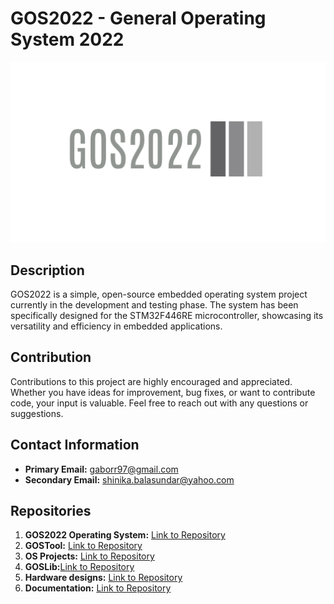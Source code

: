 # GOS2022 - General Operating System 2022

![GOS2022 Logo](https://github.com/GOS2022/.github/blob/main/GOS2022_logo.png)

## Description
GOS2022 is a simple, open-source embedded operating system project currently in the development and testing phase. The system has been specifically designed for the STM32F446RE microcontroller, showcasing its versatility and efficiency in embedded applications.

## Contribution
Contributions to this project are highly encouraged and appreciated. Whether you have ideas for improvement, bug fixes, or want to contribute code, your input is valuable. Feel free to reach out with any questions or suggestions.

## Contact Information
- **Primary Email:** [gaborr97@gmail.com](mailto:gaborr97@gmail.com)
- **Secondary Email:** [shinika.balasundar@yahoo.com](mailto:shinika.balasundar@yahoo.com)

## Repositories
1. **GOS2022 Operating System:** [Link to Repository](https://github.com/GOS2022/OS)
2. **GOSTool:** [Link to Repository](https://github.com/GOS2022/Tool)
3. **OS Projects:** [Link to Repository](https://github.com/GOS2022/Projects)
4. **GOSLib:**[Link to Repository](https://github.com/GOS2022/Lib)
6. **Hardware designs:** [Link to Repository](https://github.com/GOS2022/Hardware)
8. **Documentation:** [Link to Repository](https://github.com/GOS2022/Documentation)
